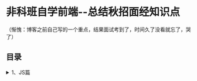 # 非科班自学前端--总结秋招面经知识点
（惭愧：博客之前自己写的一个重点，结果面试考到了，时间久了没看就忘了，哭了）
## 目录
<details>
<summary>1、JS篇</summary>
  
1.1 [对象的创建和继承](https://github.com/IamHuadong/blogs/issues/1)  
1.2 [对象的浅拷贝和深拷贝](https://github.com/IamHuadong/blogs/issues/2)
</details>

